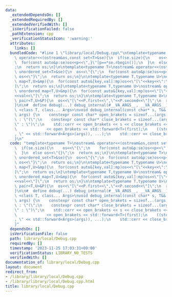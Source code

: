 ```yaml
---
data:
  _extendedDependsOn: []
  _extendedRequiredBy: []
  _extendedVerifiedWith: []
  _isVerificationFailed: false
  _pathExtension: cpp
  _verificationStatusIcon: ':warning:'
  attributes:
    links: []
  bundledCode: "#line 1 \"library/local/Debug.cpp\"\ntemplate<typename T>\nostream&\
    \ operator<<(ostream&os,const set<T>&se){\n  if(se.size){\n    os<<\"{\";\n  \
    \  for(const auto&p:se)os<<p<<\",}\"[p==*se.rbegin()];\n  }\n  else os<<\"{}\"\
    ;\n  return os;\n}\n\ntemplate<typename T>\nostream& operator<<(ostream&os,const\
    \ unordered_set<T>&se){\n  os<<\"{\";\n  for(const auto&p:se)os<<p<<\",\";\n \
    \ os<<\"}\";\n  return os;\n}\n\ntemplate<typename T,typename U>\nostream& operator<<(ostream&os,const\
    \ map<T,U>&mp){\n  for(const auto&[key,val]:mp)os<<\"[\"<<key<<\":\"<<val<<\"\
    ]\";\n  return os;\n}\ntemplate<typename T,typename U>\nostream& operator<<(ostream&os,const\
    \ unordered_map<T,U>&mp){\n  for(const auto&[key,val]:mp)os<<\"[\"<<key<<\":\"\
    <<val<<\"]\";\n  return os;\n}\n\ntemplate<typename T,typename U>\nostream& operator<<(ostream&os,const\
    \ pair<T,U>&P){\n  os<<\"[\"<<P.first<<\",\"<<P.second<<\"]\";\n  return os;\n\
    }\n\n#  define debug(...) debug_internal(#__VA_ARGS__, __VA_ARGS__)\n\ntemplate\
    \ <class T, class... Args>\nvoid debug_internal(const char* s, T&& first, Args&&...\
    \ args) {\n    constexpr const char* open_brakets = sizeof...(args) == 0 ? \"\"\
    \ : \"(\";\n    constexpr const char* close_brakets = sizeof...(args) == 0 ? \"\
    \" : \")\";\n    std::cerr << open_brakets << s << close_brakets << \": \"\n \
    \             << open_brakets << std::forward<T>(first);\n    ((std::cerr << \"\
    , \" << std::forward<Args>(args)), ...);\n    std::cerr << close_brakets << endl;\n\
    }\n"
  code: "template<typename T>\nostream& operator<<(ostream&os,const set<T>&se){\n\
    \  if(se.size){\n    os<<\"{\";\n    for(const auto&p:se)os<<p<<\",}\"[p==*se.rbegin()];\n\
    \  }\n  else os<<\"{}\";\n  return os;\n}\n\ntemplate<typename T>\nostream& operator<<(ostream&os,const\
    \ unordered_set<T>&se){\n  os<<\"{\";\n  for(const auto&p:se)os<<p<<\",\";\n \
    \ os<<\"}\";\n  return os;\n}\n\ntemplate<typename T,typename U>\nostream& operator<<(ostream&os,const\
    \ map<T,U>&mp){\n  for(const auto&[key,val]:mp)os<<\"[\"<<key<<\":\"<<val<<\"\
    ]\";\n  return os;\n}\ntemplate<typename T,typename U>\nostream& operator<<(ostream&os,const\
    \ unordered_map<T,U>&mp){\n  for(const auto&[key,val]:mp)os<<\"[\"<<key<<\":\"\
    <<val<<\"]\";\n  return os;\n}\n\ntemplate<typename T,typename U>\nostream& operator<<(ostream&os,const\
    \ pair<T,U>&P){\n  os<<\"[\"<<P.first<<\",\"<<P.second<<\"]\";\n  return os;\n\
    }\n\n#  define debug(...) debug_internal(#__VA_ARGS__, __VA_ARGS__)\n\ntemplate\
    \ <class T, class... Args>\nvoid debug_internal(const char* s, T&& first, Args&&...\
    \ args) {\n    constexpr const char* open_brakets = sizeof...(args) == 0 ? \"\"\
    \ : \"(\";\n    constexpr const char* close_brakets = sizeof...(args) == 0 ? \"\
    \" : \")\";\n    std::cerr << open_brakets << s << close_brakets << \": \"\n \
    \             << open_brakets << std::forward<T>(first);\n    ((std::cerr << \"\
    , \" << std::forward<Args>(args)), ...);\n    std::cerr << close_brakets << endl;\n\
    }"
  dependsOn: []
  isVerificationFile: false
  path: library/local/Debug.cpp
  requiredBy: []
  timestamp: '2023-11-25 17:03:31+09:00'
  verificationStatus: LIBRARY_NO_TESTS
  verifiedWith: []
documentation_of: library/local/Debug.cpp
layout: document
redirect_from:
- /library/library/local/Debug.cpp
- /library/library/local/Debug.cpp.html
title: library/local/Debug.cpp
---
```

